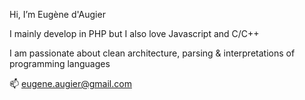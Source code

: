 Hi, I’m Eugène d'Augier

I mainly develop in PHP but I also love Javascript and C/C++

I am passionate about clean architecture, parsing & interpretations of programming languages

📫 eugene.augier@gmail.com
